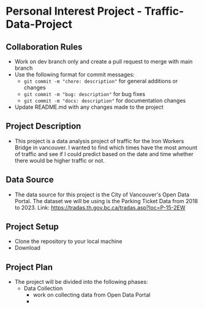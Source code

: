 # Personal Interest Project - Traffic-Data-Project

## Collaboration Rules
- Work on dev branch only and create a pull request to merge with main branch
- Use the following format for commit messages: 
  - `git commit -m "chore: description"` for general additions or changes
  - `git commit -m "bug: description"` for bug fixes
  - `git commit -m "docs: description"` for documentation changes
- Update README.md with any changes made to the project

## Project Description
- This project is a data analysis project of traffic for the Iron Workers Bridge in vancouver. I wanted to find which times have the most amount of traffic and see if I could predict based on the date and time whether there would be higher traffic or not.

## Data Source
- The data source for this project is the City of Vancouver's Open Data Portal. The dataset we will be using is the Parking Ticket Data from 2018 to 2023. Link: https://tradas.th.gov.bc.ca/tradas.asp?loc=P-15-2EW
## Project Setup
- Clone the repository to your local machine
- Download 

## Project Plan
- The project will be divided into the following phases:
  - Data Collection
    - work on collecting data from Open Data Portal
    -
